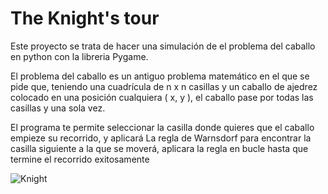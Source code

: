 # The Knight's tour
Este proyecto se trata de hacer una simulación de el problema del caballo en python con la libreria Pygame.

El problema del caballo es un antiguo problema matemático en el que se pide que, teniendo una cuadrícula de n x n casillas y un caballo de ajedrez colocado en una posición cualquiera ( x, y ), el caballo pase por todas las casillas y una sola vez.

El programa te permite seleccionar la casilla donde quieres que el caballo empieze su recorrido, y aplicará La regla de Warnsdorf para encontrar la casilla siguiente a la que se moverá, aplicara la regla en bucle hasta que termine el recorrido exitosamente

![Knight](https://github.com/user-attachments/assets/4030ed59-ff98-48a4-97c7-c86ab5aa052f)
